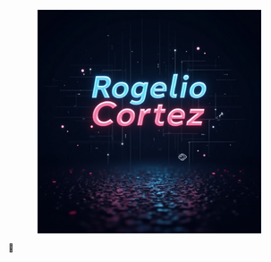 
<p align=center><img src=https://raw.githubusercontent.com/RogerCortezRosas/RogerCortezRosas/main/images/rogerLogo.jpg height="400"></p>

👋

<!--
**RogerCortezRosas/RogerCortezRosas** is a ✨ _special_ ✨ repository because its `README.md` (this file) appears on your GitHub profile.

Here are some ideas to get you started:

- 🔭 I’m currently working on ...
- 🌱 I’m currently learning ...
- 👯 I’m looking to collaborate on ...
- 🤔 I’m looking for help with ...
- 💬 Ask me about ...
- 📫 How to reach me: ...
- 😄 Pronouns: ...
- ⚡ Fun fact: ...
-->
